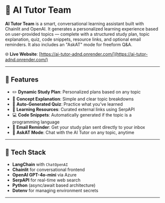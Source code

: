 # 🧠 AI Tutor Team

**AI Tutor Team** is a smart, conversational learning assistant built with Chainlit and OpenAI. It generates a personalized learning experience based on user-provided topics — complete with a structured study plan, topic explanation, quiz, code snippets, resource links, and optional email reminders. It also includes an "AskAT" mode for freeform Q&A.

🌐 **Live Website**: [https://ai-tutor-adnd.onrender.com/](https://ai-tutor-adnd.onrender.com/)

---

## 🚀 Features

- ✏️ **Dynamic Study Plan**: Personalized plans based on any topic
- 📘 **Concept Explanation**: Simple and clear topic breakdowns
- 📝 **Auto-Generated Quiz**: Practice what you've learned
- 🔗 **Learning Resources**: Curated external links using SerpAPI
- 💻 **Code Snippets**: Automatically generated if the topic is a programming language
- 📧 **Email Reminder**: Get your study plan sent directly to your inbox
- 💬 **AskAT Mode**: Chat with the AI Tutor on any topic, anytime

---

## 🧰 Tech Stack

- **LangChain** with `ChatOpenAI`
- **Chainlit** for conversational frontend
- **OpenAI GPT-4o-mini** via Azure
- **SerpAPI** for real-time web search
- **Python** (async/await based architecture)
- **Dotenv** for managing environment secrets

---
